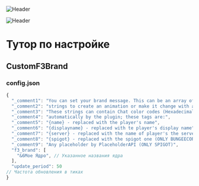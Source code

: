 ![Header](https://github.com/5eafear/celestial_server/blob/main/img/Group%201.png)

![Header](https://github.com/5eafear/celestial_server/blob/main/img/Group%202.png)
# Тутор по настройке
## CustomF3Brand
### config.json
```js
{
  "_comment1": "You can set your brand message. This can be an array of made of a single string to make it static or can be a list of",
  "_comment2": "strings to create an animation or make it change with a specified period.",
  "_comment3": "These strings can contain Chat color codes (Hexadecimal values are not supported) and can contain tags that will be replaced",
  "_comment4": "automatically by the plugin; these tags are:",
  "_comment5": "{name} - replaced with the player's name",
  "_comment6": "{displayname} - replaced with te player's display name",
  "_comment7": "{server} - replaced with the name of player's the server (ONLY BUNGEECORD)",
  "_comment8": "{spigot} - replaced with the spigot one (ONLY BUNGEECORD)",
  "_comment9": "Any placeholder by PlaceholderAPI (ONLY SPIGOT)",
  "f3_brand": [
    "&6Мое Ядро", // Указанное названия ядра
  ],
  "update_period": 50
// Частота обновления в тиках
}


